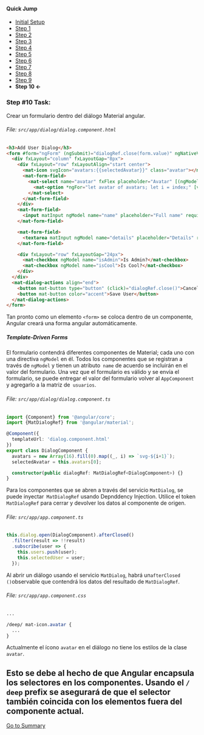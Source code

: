 #### Quick Jump ####
* [Initial Setup](./INITIAL_SETUP.md)
* [Step 1](./STEP_1.md)
* [Step 2](./STEP_2.md)
* [Step 3](./STEP_3.md)
* [Step 4](./STEP_4.md)
* [Step 5](./STEP_5.md)
* [Step 6](./STEP_6.md)
* [Step 7](./STEP_7.md)
* [Step 8](./STEP_8.md)
* [Step 9](./STEP_9.md)
* **Step 10 <-**

### Step #10 Task:

Crear un formulario dentro del diálogo Material angular.

###### File: `src/app/dialog/dialog.component.html`

```html
<h3>Add User Dialog</h3>
<form #form="ngForm" (ngSubmit)="dialogRef.close(form.value)" ngNativeValidate>
  <div fxLayout="column" fxLayoutGap="8px">
    <div fxLayout="row" fxLayoutAlign="start center">
      <mat-icon svgIcon="avatars:{{selectedAvatar}}" class="avatar"></mat-icon>
      <mat-form-field>
        <mat-select name="avatar" fxFlex placeholder="Avatar" [(ngModel)]="selectedAvatar">
          <mat-option *ngFor="let avatar of avatars; let i = index;" [value]="avatar">Avatar - {{i + 1}}</mat-option>
        </mat-select>
      </mat-form-field>
    </div>
    <mat-form-field>
      <input matInput ngModel name="name" placeholder="Full name" required>
    </mat-form-field>

    <mat-form-field>
      <textarea matInput ngModel name="details" placeholder="Details" rows="15" cols="60" required></textarea>
    </mat-form-field>

    <div fxLayout="row" fxLayoutGap="24px">
      <mat-checkbox ngModel name="isAdmin">Is Admin?</mat-checkbox>
      <mat-checkbox ngModel name="isCool">Is Cool?</mat-checkbox>
    </div>
  </div>
  <mat-dialog-actions align="end">
    <button mat-button type="button" (click)="dialogRef.close()">Cancel</button>
    <button mat-button color="accent">Save User</button>
  </mat-dialog-actions>
</form>
```

Tan pronto como un elemento `<form>` se coloca dentro de un componente, Angular creará una forma angular
automáticamente.

##### Template-Driven Forms

El formulario contendrá diferentes componentes de Material; cada uno con una directiva `ngModel` en él. Todos los componentes que se registran a través de `ngModel` y tienen un atributo` name` de acuerdo se incluirán en el valor del formulario. Una vez que el formulario es válido y se envía el formulario, se puede entregar el valor del formulario
volver al `AppComponent` y agregarlo a la matriz de` usuarios`.


###### File:  `src/app/dialog/dialog.component.ts`

```ts
import {Component} from '@angular/core';
import {MatDialogRef} from '@angular/material';

@Component({
  templateUrl: 'dialog.component.html'
})
export class DialogComponent {
  avatars = new Array(16).fill(0).map((_, i) => `svg-${i+1}`);
  selectedAvatar = this.avatars[0];

  constructor(public dialogRef: MatDialogRef<DialogComponent>) {}
}

```

Para los componentes que se abren a través del servicio `MatDialog`, se puede inyectar` MatDialogRef`
usando Depnddency Injection. Utilice el token `MatDialogRef` para cerrar y devolver los datos al componente de origen.

###### File: `src/app/app.component.ts`

```ts
this.dialog.open(DialogComponent).afterClosed()
  .filter(result => !!result)
  .subscribe(user => {
    this.users.push(user);
    this.selectedUser = user;
  });
```

Al abrir un diálogo usando el servicio `MatDialog`, habrá un` afterClosed () `observable
que contendrá los datos del resultado de `MatDialogRef`.

###### File: `src/app/app.component.css`

```css
...

/deep/ mat-icon.avatar {
  ...
}
```

Actualmente el ícono `avatar` en el diálogo no tiene los estilos de la clase` avatar`.

Esto se debe al hecho de que Angular encapsula los selectores en los componentes. Usando el `/ deep`
prefix se asegurará de que el selector también coincida con los elementos fuera del componente actual.
--- 

[Go to Summary](../README.md#summary)
